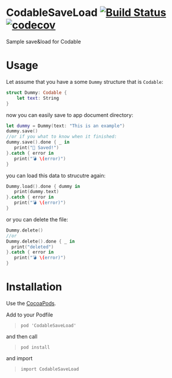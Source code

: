 # CodableSaveLoad [![Build Status](https://travis-ci.org/MaciejGad/CodableSaveLoad.svg?branch=master)](https://travis-ci.org/MaciejGad/CodableSaveLoad) [![codecov](https://codecov.io/gh/MaciejGad/CodableSaveLoad/branch/master/graph/badge.svg)](https://codecov.io/gh/MaciejGad/CodableSaveLoad)
Sample save&amp;load for Codable

# Usage 

Let assume that you have a some `Dummy` structure that is `Codable`:

```swift 
struct Dummy: Codable {
    let text: String
}
```

now you can easily save to app document directory:

```swift
let dummy = Dummy(text: "This is an example")
dummy.save()
//or if you what to know when it finished:
dummy.save().done { _ in 
   print("💾 Saved!")
}.catch { error in 
   print("💣 \(error)")
}
```

you can load this data to strucutre again:

```swift
Dummy.load().done { dummy in 
   print(dummy.text)
}.catch { error in 
   print("💣 \(error)")
}
```

or you can delete the file:

```swift 
Dummy.delete() 
//or
Dummy.delete().done { _ in 
  print("deleted")
}.catch { error in 
   print("💣 \(error)")
}
```

# Installation

Use the [CocoaPods](http://github.com/CocoaPods/CocoaPods).

Add to your Podfile
>`pod 'CodableSaveLoad'`

and then call

>`pod install`

and import 

>`import CodableSaveLoad`
